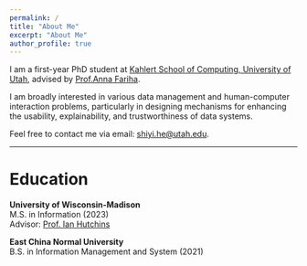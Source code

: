 ```yaml
---
permalink: /
title: "About Me"
excerpt: "About Me"
author_profile: true
---
```


I am a first-year PhD student at [Kahlert School of Computing, University of Utah](https://www.cs.utah.edu/), advised by [Prof.Anna Fariha](https://afariha.github.io/).

I am broadly interested in various data management and human-computer interaction problems, particularly in designing mechanisms for enhancing the usability, explainability, and trustworthiness of data systems.

Feel free to contact me via email: shiyi.he@utah.edu.

---

Education
======
**University of Wisconsin-Madison**  
M.S. in Information (2023)  
Advisor: [Prof. Ian Hutchins](https://ischool.wisc.edu/staff/hutchins-b-ian/)

**East China Normal University**  
B.S. in Information Management and System (2021)
